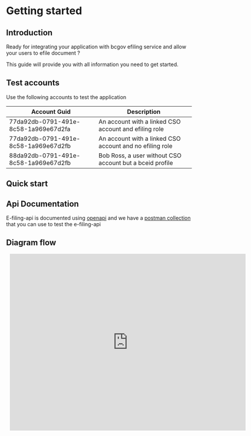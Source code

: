 # Getting started

## Introduction

Ready for integrating your application with bcgov efiling service and allow your users to efile document ?

This guide will provide you with all information you need to get started.

## Test accounts

Use the following accounts to test the application

| Account Guid | Description |
| --- | --- |
| 77da92db-0791-491e-8c58-1a969e67d2fa | An account with a linked CSO account and efiling role |
| 77da92db-0791-491e-8c58-1a969e67d2fb | An account with a linked CSO account and no efiling role |
| 88da92db-0791-491e-8c58-1a969e67d2fb | Bob Ross, a user without CSO account but a bceid profile |

## Quick start


## Api Documentation

E-filing-api is documented using [openapi](http://editor.swagger.io/?url=https://raw.githubusercontent.com/bcgov/jag-file-submission/master/src/backend/efiling-api/jag-efiling-api.yaml) and we have a [postman collection](https://raw.githubusercontent.com/bcgov/jag-file-submission/master/src/backend/jag-efiling-api/src/test/jag-efiling-api.postman_collection.json) that you can use to test the e-filing-api

## Diagram flow

<div style="width: 640px; height: 480px; margin: 10px; position: relative;"><iframe allowfullscreen frameborder="0" style="width:640px; height:480px" src="https://app.lucidchart.com/documents/embeddedchart/fb8a218a-99b6-4285-a653-93a6271f6de8" id="wLo6x541WcTP"></iframe></div>
